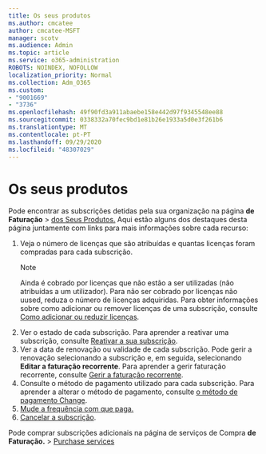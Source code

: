 ```yaml
---
title: Os seus produtos
ms.author: cmcatee
author: cmcatee-MSFT
manager: scotv
ms.audience: Admin
ms.topic: article
ms.service: o365-administration
ROBOTS: NOINDEX, NOFOLLOW
localization_priority: Normal
ms.collection: Adm_O365
ms.custom:
- "9001669"
- "3736"
ms.openlocfilehash: 49f90fd3a911abaebe158e442d97f9345548ee88
ms.sourcegitcommit: 0338332a70fec9bd1e81b26e1933a5d0e3f261b6
ms.translationtype: MT
ms.contentlocale: pt-PT
ms.lasthandoff: 09/29/2020
ms.locfileid: "48307029"
---
```

# <a name="your-products"></a>Os seus produtos

Pode encontrar as subscrições detidas pela sua organização na página **de Faturação**  >  [dos Seus Produtos.](https://go.microsoft.com/fwlink/p/?linkid=842054) Aqui estão alguns dos destaques desta página juntamente com links para mais informações sobre cada recurso:

1. Veja o número de licenças que são atribuídas e quantas licenças foram compradas para cada subscrição.
    > [!NOTE]
    > Ainda é cobrado por licenças que não estão a ser utilizadas (não atribuídas a um utilizador). Para não ser cobrado por licenças não uused, reduza o número de licenças adquiridas. Para obter informações sobre como adicionar ou remover licenças de uma subscrição, consulte [Como adicionar ou reduzir licenças](https://docs.microsoft.com/alchemyinsights/how-to-add-or-reduce-licenses).
2. Ver o estado de cada subscrição. Para aprender a reativar uma subscrição, consulte [Reativar a sua subscrição](reactivate-your-subscription.md).
3. Ver a data de renovação ou validade de cada subscrição. Pode gerir a renovação selecionando a subscrição e, em seguida, selecionando **Editar a faturação recorrente**. Para aprender a gerir faturação recorrente, consulte [Gerir a faturação recorrente](manage-auto-renewal.md).
4. Consulte o método de pagamento utilizado para cada subscrição. Para aprender a alterar o método de pagamento, consulte [o método de pagamento Change](change-payment-method.md).
5. [Mude a frequência com que paga.](change-how-often-you-pay.md)
6. [Cancelar a subscrição](https://go.microsoft.com/fwlink/?linkid=2119113).

Pode comprar subscrições adicionais na página de serviços de Compra **de Faturação.**  >  [Purchase services](https://go.microsoft.com/fwlink/p/?linkid=868433)